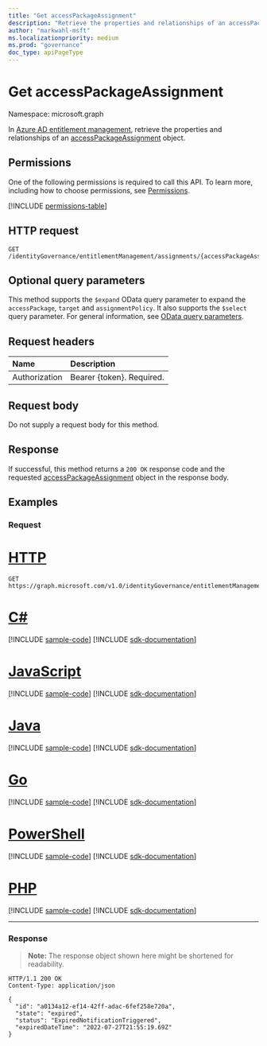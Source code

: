 ```yaml
---
title: "Get accessPackageAssignment"
description: "Retrieve the properties and relationships of an accessPackageAssignment object."
author: "markwahl-msft"
ms.localizationpriority: medium
ms.prod: "governance"
doc_type: apiPageType
---
```

# Get accessPackageAssignment

Namespace: microsoft.graph


In [Azure AD entitlement management](../resources/entitlementmanagement-overview.md), retrieve the properties and relationships of an [accessPackageAssignment](../resources/accesspackageassignment.md) object.

## Permissions

One of the following permissions is required to call this API. To learn more, including how to choose permissions, see [Permissions](/graph/permissions-reference).

<!-- { "blockType": "permissions", "name": "accesspackageassignment_get" } -->
[!INCLUDE [permissions-table](../includes/permissions/accesspackageassignment-get-permissions.md)]

## HTTP request

<!-- {
  "blockType": "ignored"
}
-->
``` http
GET /identityGovernance/entitlementManagement/assignments/{accessPackageAssignmentId}
```

## Optional query parameters

This method supports the `$expand` OData query parameter to expand the `accessPackage`, `target` and `assignmentPolicy`. It also supports the `$select` query parameter. For general information, see [OData query parameters](/graph/query-parameters).

## Request headers

| Name      |Description|
|:----------|:----------|
| Authorization | Bearer \{token\}. Required. |

## Request body
Do not supply a request body for this method.

## Response

If successful, this method returns a `200 OK` response code and the requested [accessPackageAssignment](../resources/accesspackageassignment.md) object in the response body.

## Examples

### Request


# [HTTP](#tab/http)
<!-- {
  "blockType": "request",
  "name": "get_accesspackageassignment"
}
-->
``` http
GET https://graph.microsoft.com/v1.0/identityGovernance/entitlementManagement/assignments/{accessPackageAssignmentId}
```

# [C#](#tab/csharp)
[!INCLUDE [sample-code](../includes/snippets/csharp/get-accesspackageassignment-csharp-snippets.md)]
[!INCLUDE [sdk-documentation](../includes/snippets/snippets-sdk-documentation-link.md)]

# [JavaScript](#tab/javascript)
[!INCLUDE [sample-code](../includes/snippets/javascript/get-accesspackageassignment-javascript-snippets.md)]
[!INCLUDE [sdk-documentation](../includes/snippets/snippets-sdk-documentation-link.md)]

# [Java](#tab/java)
[!INCLUDE [sample-code](../includes/snippets/java/get-accesspackageassignment-java-snippets.md)]
[!INCLUDE [sdk-documentation](../includes/snippets/snippets-sdk-documentation-link.md)]

# [Go](#tab/go)
[!INCLUDE [sample-code](../includes/snippets/go/get-accesspackageassignment-go-snippets.md)]
[!INCLUDE [sdk-documentation](../includes/snippets/snippets-sdk-documentation-link.md)]

# [PowerShell](#tab/powershell)
[!INCLUDE [sample-code](../includes/snippets/powershell/get-accesspackageassignment-powershell-snippets.md)]
[!INCLUDE [sdk-documentation](../includes/snippets/snippets-sdk-documentation-link.md)]

# [PHP](#tab/php)
[!INCLUDE [sample-code](../includes/snippets/php/get-accesspackageassignment-php-snippets.md)]
[!INCLUDE [sdk-documentation](../includes/snippets/snippets-sdk-documentation-link.md)]

---

### Response
>**Note:** The response object shown here might be shortened for readability.
<!-- {
  "blockType": "response",
  "truncated": true,
  "@odata.type": "microsoft.graph.accessPackageAssignment"
}
-->
``` http
HTTP/1.1 200 OK
Content-Type: application/json

{
  "id": "a0134a12-ef14-42ff-adac-6fef258e720a",
  "state": "expired",
  "status": "ExpiredNotificationTriggered",
  "expiredDateTime": "2022-07-27T21:55:19.69Z"
}
```



